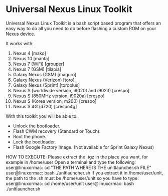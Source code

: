 # Universal Nexus Linux Toolkit

Universal Nexus Linux Toolkit is a bash script based program that offers an easy way
to do all you need to do before flashing a custom ROM on your Nexus device.

It works with:

1. Nexus 4 [mako]
2. Nexus 10 [manta]
3. Nexus 7 (WiFi) [grouper]
4. Nexus 7 (GSM) [tilapia]
5. Galaxy Nexus (GSM) [maguro]
6. Galaxy Nexus (Verizon) [toro]
7. Galaxy Nexus (Sprint) [toroplus]
8. Nexus S (worldwide version, i9020t and i9023) [crespo]
9. Nexus S (850MHz version, i9020a) [crespo]
10. Nexus S (Korea version, m200) [crespo]
11. Nexus S 4G (d720) [crespo4g]

With this toolkit you will be able to:

- Unlock the bootloader.
- Flash CWM recovery (Standard or Touch).
- Root the phone.
- Lock the bootloader.
- Flash Google Factory Image. (Not available for Sprint Galaxy Nexus)

HOW TO EXECUTE:
Please extract the .tgz in the place you want, for example in /home/user
Open a terminal and type the following:
  user@linuxormac: cd "THE PATH WHERE IS THE unltlauncher.sh FILE"
  user@linuxormac: bash ./unltlauncher.sh
If you extract it in /home/user/unlt, the path to the .sh must be /home/user/unlt
so you have to type:
  user@linuxormac: cd /home/user/unlt
  user@linuxormac: bash ./unltlauncher.sh
